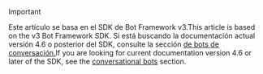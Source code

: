 > [!Important]
> <span data-ttu-id="4da5e-101">Este artículo se basa en el SDK de Bot Framework v3.</span><span class="sxs-lookup"><span data-stu-id="4da5e-101">This article is based on the v3 Bot Framework SDK.</span></span> <span data-ttu-id="4da5e-102">Si está buscando la documentación actual versión 4.6 o posterior del SDK, consulte la sección [de bots de conversación.](~/bots/what-are-bots.md)</span><span class="sxs-lookup"><span data-stu-id="4da5e-102">If you are looking for current documentation version 4.6 or later of the SDK, see the [conversational bots](~/bots/what-are-bots.md) section.</span></span>
